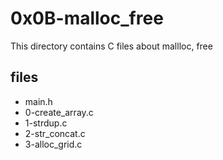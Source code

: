 # 0x0B-malloc_free

This directory contains C files about mallloc, free
## files

* main.h
* 0-create_array.c
* 1-strdup.c
* 2-str_concat.c
* 3-alloc_grid.c
